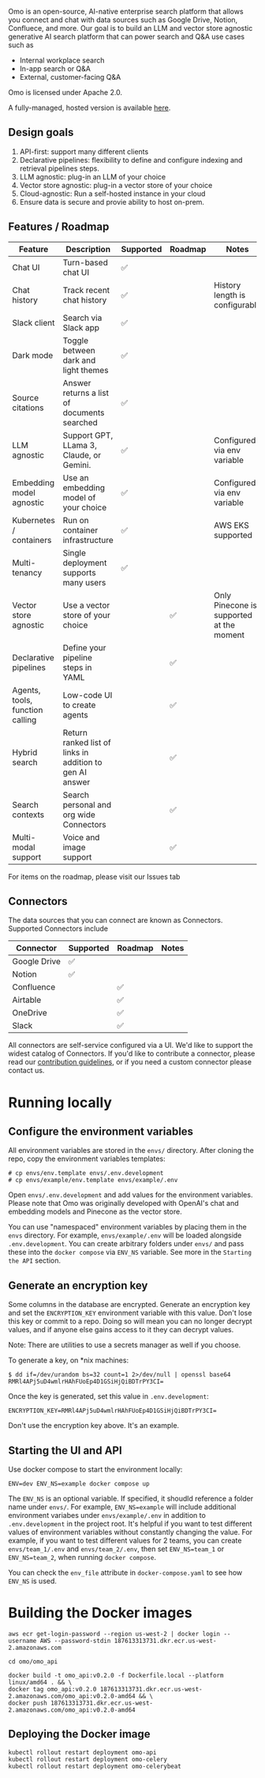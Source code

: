 

Omo is an open-source, AI-native enterprise search platform that allows you connect and chat with data sources such as Google Drive, Notion, Confluece, and more.
Our goal is to build an LLM and vector store agnostic generative AI search platform that can power search and Q&A use cases such as

* Internal workplace search
* In-app search or Q&A
* External, customer-facing Q&A

Omo is licensed under Apache 2.0.

A fully-managed, hosted version is available [here](https://helloomo.ai).

## Design goals

1. API-first: support many different clients
2. Declarative pipelines: flexibility to define and configure indexing and retrieval pipelines steps.
3. LLM agnostic: plug-in an LLM of your choice
4. Vector store agnostic: plug-in a vector store of your choice
5. Cloud-agnostic: Run a self-hosted instance in your cloud
6. Ensure data is secure and provie ability to host on-prem.


## Features / Roadmap

| Feature | Description | Supported | Roadmap | Notes |
| --- | --- | --- | --- | --- |
| Chat UI | Turn-based chat UI | ✅ ||| 
| Chat history | Track recent chat history | ✅ || History length is configurable |
| Slack client | Search via Slack app | ✅ |||
| Dark mode | Toggle between dark and light themes | ✅ |||
| Source citations | Answer returns a list of documents searched | ✅ |||
| LLM agnostic | Support GPT, LLama 3, Claude, or Gemini. | ✅ |  | Configured via env variable |
| Embedding model agnostic | Use an embedding model of your choice |✅| | Configured via env variable |
| Kubernetes / containers | Run on container infrastructure |✅|| AWS EKS supported |
| Multi-tenancy | Single deployment supports many users | ✅ |||
| Vector store agnostic | Use a vector store of your choice || ✅ | Only Pinecone is supported at the moment |
| Declarative pipelines | Define your pipeline steps in YAML ||✅||
| Agents, tools, function calling | Low-code UI to create agents || ✅ ||
| Hybrid search | Return ranked list of links in addition to gen AI answer ||✅||
| Search contexts | Search personal and org wide Connectors ||✅||
| Multi-modal support | Voice and image support ||✅||

For items on the roadmap, please visit our Issues tab

## Connectors

The data sources that you can connect are known as Connectors. Supported Connectors include

| Connector | Supported | Roadmap | Notes |
| --- | --- | --- | --- |
| Google Drive |✅ |
| Notion |✅ |
| Confluence | |✅|
| Airtable ||✅ 
| OneDrive ||✅
| Slack ||✅

All connectors are self-service configured via a UI. We'd like to support the 
widest catalog of Connectors. If you'd like to contribute a connector,
please read our [contribution guidelines](CONTRIBUTING.md), or if you need a custom connector
please contact us.


# Running locally

## Configure the environment variables

All environment variables are stored in the `envs/` directory. 
After cloning the repo, copy the environment variables templates:

```
# cp envs/env.template envs/.env.development
# cp envs/example/env.template envs/example/.env
```

Open `envs/.env.development` and add values for the environment variables.
Please note that Omo was originally developed with OpenAI's chat and embedding
models and Pinecone as the vector store.

You can use "namespaced" environment variables by placing them in the `envs` directory.
For example, `envs/example/.env` will be loaded
alongside `.env.development`. You can create arbitrary folders under `envs/`
and pass these into the `docker compose` via `ENV_NS` variable.
See more  in the `Starting the API` section.

## Generate an encryption key

Some columns in the database are encrypted. Generate an encryption key
and set the `ENCRYPTION_KEY` environment variable with this value. Don't lose 
this key or commit to a repo. Doing so will mean you can no longer
decrypt values, and if anyone else gains access to it they can decrypt values.

Note: There are utilities to use a secrets manager as well if you choose.

To generate a key, on *nix machines:
```
$ dd if=/dev/urandom bs=32 count=1 2>/dev/null | openssl base64
RMRl4APj5uD4wmlrHAhFUoEp4D1GSiHjQiBDTrPY3CI=
```
Once the key is generated, set this value in `.env.development`:

```
ENCRYPTION_KEY=RMRl4APj5uD4wmlrHAhFUoEp4D1GSiHjQiBDTrPY3CI=
```
Don't use the encryption key above. It's an example.

## Starting the UI and API

Use docker compose to start the environment locally:

`ENV=dev ENV_NS=example docker compose up`

The `ENV_NS` is an optional variable. If specified, it shoudld reference a folder name under `envs/`. For example, `ENV_NS=example` will include additional environment variabes under `envs/example/.env` in addition to `.env.development` in the project root. It's helpful if you want to test different values of environment variables without constantly
changing the value. For example, if you want to test different values for 2 teams, you can create `envs/team_1/.env` and `envs/team_2/.env`, then set `ENV_NS=team_1` or `ENV_NS=team_2`, when running `docker compose`.

You can check the `env_file` attribute in `docker-compose.yaml` to see how `ENV_NS` is used. 


# Building the Docker images


```
aws ecr get-login-password --region us-west-2 | docker login --username AWS --password-stdin 187613313731.dkr.ecr.us-west-2.amazonaws.com

cd omo/omo_api

docker build -t omo_api:v0.2.0 -f Dockerfile.local --platform linux/amd64 . && \
docker tag omo_api:v0.2.0 187613313731.dkr.ecr.us-west-2.amazonaws.com/omo_api:v0.2.0-amd64 && \
docker push 187613313731.dkr.ecr.us-west-2.amazonaws.com/omo_api:v0.2.0-amd64
```

## Deploying the Docker image
```
kubectl rollout restart deployment omo-api
kubectl rollout restart deployment omo-celery
kubectl rollout restart deployment omo-celerybeat
```